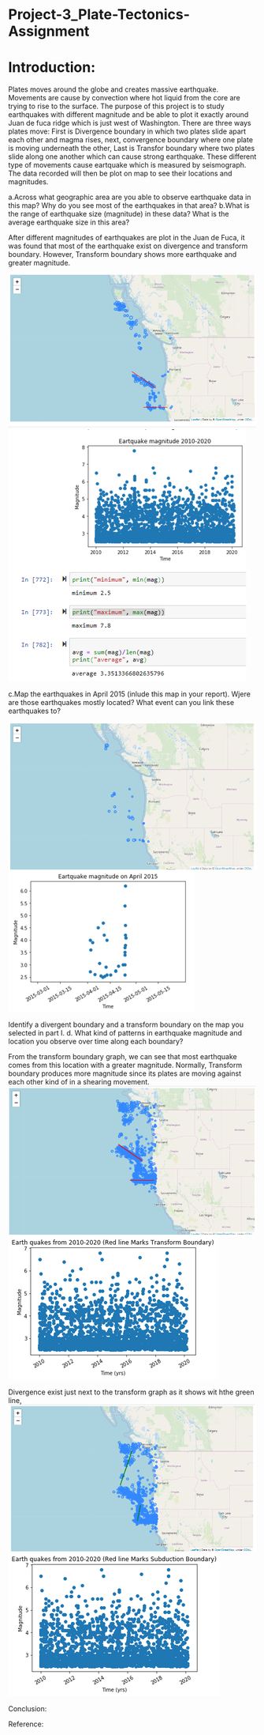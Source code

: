 # Project-3_Plate-Tectonics-Assignment

 #   Introduction:
 Plates moves around the globe and creates massive earthquake. Movements are cause by convection where hot liquid from the core are trying to rise to the surface. The purpose of this project is to study earthquakes with different magnitude and be able to plot it exactly around Juan de fuca ridge which is just west of Washington. There are three ways plates move: First is Divergence boundary in which two plates slide apart each other and magma rises, next, convergence boundary where one plate is moving underneath the other, Last is Transfor boundary where two plates slide along one another which can cause strong earthquake. These different type of movements cause eartquake which is measured by seismograph. The data recorded will then be plot on map to see their locations and magnitudes.



a.Across what geographic area are you able to observe earthquake data in this map? Why do you see most of the earthquakes in that area?
b.What is the range of earthquake size (magnitude) in these data? What is the average earthquake size in this area?

After different magnitudes of earthquakes are plot in the Juan de Fuca, it was found that most of the earthquake exist on divergence and transform boundary. However, Transform boundary shows more earthquake and greater magnitude. 

![alt-text-1](https://github.com/aldrinfaylona/Project-3_Plate-Tectonics-Assignment/blob/master/Project%203-Plate%20Tectonics/MAP%20Earthquake%20magnitude%202010-2020.PNG) ![alt-text-2](https://github.com/aldrinfaylona/Project-3_Plate-Tectonics-Assignment/blob/master/Project%203-Plate%20Tectonics/range%20Earthquake%20magnitude%202010-2020%20Scatterplot.png)





c.Map the earthquakes in April 2015 (inlude this map in your report). Wjere are those earthquakes mostly located? What event can you link these earthquakes to?

![alt-text-1](https://github.com/aldrinfaylona/Project-3_Plate-Tectonics-Assignment/blob/master/Project%203-Plate%20Tectonics/MAP2%20Earthquake%202015.PNG) ![alt-text-2](https://github.com/aldrinfaylona/Project-3_Plate-Tectonics-Assignment/blob/master/Project%203-Plate%20Tectonics/Earthquake%202015.PNG)



Identify a divergent boundary and a transform boundary on the map you selected in part I.
d. What kind of patterns in earthquake magnitude and location you observe over time along each boundary?

From the transform boundary graph, we can see that most earthquake comes from this location with a greater magnitude. Normally, Transform boundary produces more magnitude since its plates are moving against each other kind of in a shearing movement.
![alt-text-1](https://github.com/aldrinfaylona/Project-3_Plate-Tectonics-Assignment/blob/master/Project%203-Plate%20Tectonics/TransformMap.PNG) ![alt-text-2](https://github.com/aldrinfaylona/Project-3_Plate-Tectonics-Assignment/blob/master/Project%203-Plate%20Tectonics/Transformgraph.png)

Divergence exist just next to the transform graph as it shows wit hthe green line,
![alt-text-1](https://github.com/aldrinfaylona/Project-3_Plate-Tectonics-Assignment/blob/master/Project%203-Plate%20Tectonics/DivergenceMap.PNG) ![alt-text-2](https://github.com/aldrinfaylona/Project-3_Plate-Tectonics-Assignment/blob/master/Project%203-Plate%20Tectonics/Divergencegraph.png)


Conclusion:


Reference:
